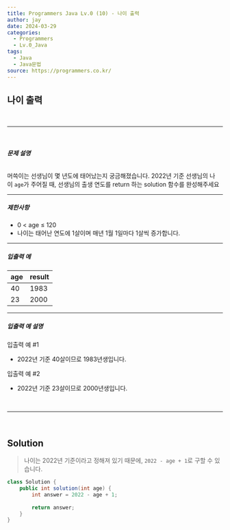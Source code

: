 ```yaml
---
title: Programmers Java Lv.0 (10) - 나이 출력
author: jay
date: 2024-03-29
categories:
  - Programmers
  - Lv.0_Java
tags:
  - Java
  - Java문법
source: https://programmers.co.kr/
---
```

## **나이 출력**

<br />

---

<br/>

###### **문제 설명**

머쓱이는 선생님이 몇 년도에 태어났는지 궁금해졌습니다. 2022년 기준 선생님의 나이 `age`가 주어질 때, 선생님의 출생 연도를 return 하는 solution 함수를 완성해주세요

---

##### **제한사항**

- 0 < age ≤ 120
- 나이는 태어난 연도에 1살이며 매년 1월 1일마다 1살씩 증가합니다.

---

##### **입출력 예**

|age|result|
|---|---|
|40|1983|
|23|2000|

---

##### **입출력 예 설명**

입출력 예 #1

- 2022년 기준 40살이므로 1983년생입니다.

입출력 예 #2

- 2022년 기준 23살이므로 2000년생입니다.

<br />

---

<br/>


## **Solution**

> 나이는 2022년 기준이라고 정해져 있기 때문에, `2022 - age + 1`로 구할 수 있습니다.

```java
class Solution {
    public int solution(int age) {
        int answer = 2022 - age + 1;
        
        return answer;
    }
}
```